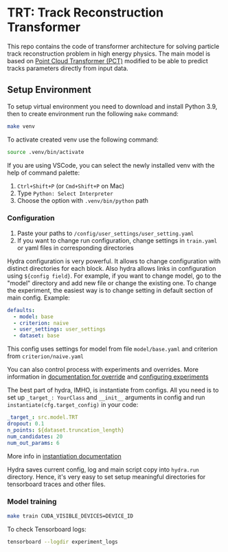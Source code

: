 # TRT: Track Reconstruction Transformer

This repo contains the code of transformer architecture for solving particle track reconstruction problem in high energy physics. The main model is based on [Point Cloud Transformer (PCT)](https://link.springer.com/content/pdf/10.1007/s41095-021-0229-5.pdf) modified to be able to predict tracks parameters directly from input data. 


## Setup Environment

To setup virtual environment you need to download and install Python 3.9, then to create environment run the following `make` command:

```bash
make venv
```

To activate created venv use the following command:

```bash
source .venv/bin/activate
```

If you are using VSCode, you can select the newly installed venv with the help of command palette:
1. `Ctrl+Shift+P` (or `Cmd+Shift+P` on Mac)
2. Type `Python: Select Interpreter`
3. Choose the option with `.venv/bin/python` path

### Configuration
1. Paste your paths to `/config/user_settings/user_setting.yaml`
2. If you want to change run configuration, change settings in `train.yaml` or yaml files in corresponding directories

Hydra configuration is very powerful.
It allows to change configuration with distinct directories for each block. 
Also hydra allows links in configuration using `${config field}`.
For example, if you want to change model, go to the "model" directory and add new file or change the existing one.
To change the experiment, the easiest way is to change setting in default section of main config.
Example: 
```yaml
defaults:
  - model: base
  - criterion: naive
  - user_settings: user_settings
  - dataset: base
```
This config uses settings for 
model from file `model/base.yaml` and criterion from `criterion/naive.yaml`

You can also control process with experiments and overrides. More information in 
[documentation for override](https://hydra.cc/docs/advanced/override_grammar/basic/) and
[configuring experiments](https://hydra.cc/docs/patterns/configuring_experiments/)

The best part of hydra, IMHO, is instantiate from configs. All you need is to set up 
`_target_: YourClass` and `__init__` arguments in config and run
`instantiate(cfg.target_config)` in your code:
```yaml
_target_: src.model.TRT
dropout: 0.1
n_points: ${dataset.truncation_length}
num_candidates: 20
num_out_params: 6
```
More info in [instantiation documentation](https://hydra.cc/docs/advanced/instantiate_objects/overview/)

Hydra saves current config, log and main script copy into `hydra.run` directory. Hence, it's very easy to set setup
meaningful directories for tensorboard traces and other files. 


### Model training
```bash
make train CUDA_VISIBLE_DEVICES=DEVICE_ID
```

To check Tensorboard logs:
```bash
tensorboard --logdir experiment_logs
```

